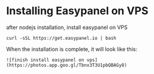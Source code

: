 # Installing Easypanel on VPS
after nodejs installation, install easypanel on VPS
```
curl -sSL https://get.easypanel.io | bash
```

When the installation is complete, it will look like this:
```
![finish install easypanel on vps] (https://photos.app.goo.gl/Tbnx3T3U1pbQBAGy8)
```
